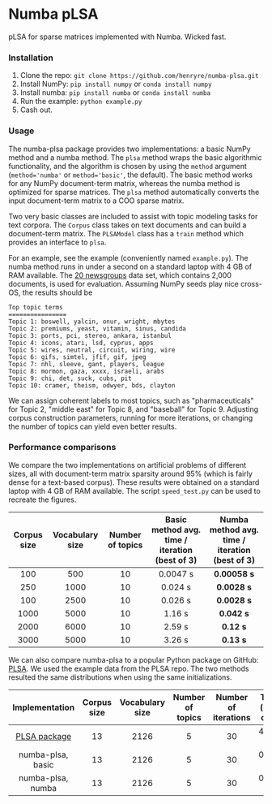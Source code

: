# Numba pLSA
pLSA for sparse matrices implemented with Numba. Wicked fast.

### Installation

1. Clone the repo: ```git clone https://github.com/henryre/numba-plsa.git ```
2. Install NumPy: ```pip install numpy``` or ```conda install numpy```
3. Install numba: ```pip install numba``` or ```conda install numba```
4. Run the example: ```python example.py```
5. Cash out.

### Usage

The numba-plsa package provides two implementations: a basic NumPy method and a numba method. The `plsa` method wraps the basic algorithmic functionality, and the algorithm is chosen by using the `method` argument (`method='numba'` or `method='basic'`, the default). The basic method works for any NumPy document-term matrix, whereas the numba method is optimized for sparse matrices. The `plsa` method automatically converts the input document-term matrix to a COO sparse matrix.

Two very basic classes are included to assist with topic modeling tasks for text corpora. The `Corpus` class takes on text documents and can build a document-term matrix. The `PLSAModel` class has a `train` method which provides an interface to `plsa`.

For an example, see the example (conveniently named `example.py`). The numba method runs in under a second on a standard laptop with 4 GB of RAM available. The [20 newsgroups](https://archive.ics.uci.edu/ml/datasets/Twenty+Newsgroups) data set, which contains 2,000 documents, is used for evaluation. Assuming NumPy seeds play nice cross-OS, the results should be

```
Top topic terms
================
Topic 1: boswell, yalcin, onur, wright, mbytes
Topic 2: premiums, yeast, vitamin, sinus, candida
Topic 3: ports, pci, stereo, ankara, istanbul
Topic 4: icons, atari, lsd, cyprus, apps
Topic 5: wires, neutral, circuit, wiring, wire
Topic 6: gifs, simtel, jfif, gif, jpeg
Topic 7: nhl, sleeve, gant, players, league
Topic 8: mormon, gaza, xxxx, israeli, arabs
Topic 9: chi, det, suck, cubs, pit
Topic 10: cramer, theism, odwyer, bds, clayton
```

We can assign coherent labels to most topics, such as "pharmaceuticals" for Topic 2, "middle east" for Topic 8, and "baseball" for Topic 9. Adjusting corpus construction parameters, running for more iterations, or changing the number of topics can yield even better results.

### Performance comparisons

We compare the two implementations on artificial problems of different sizes, all with document-term matrix sparsity around 95% (which is fairly dense for a text-based corpus). These results were obtained on a standard laptop with 4 GB of RAM available. The script `speed_test.py` can be used to recreate the figures. 

| Corpus size | Vocabulary size | Number of topics | Basic method avg. time / iteration (best of 3) | Numba method avg. time  / iteration (best of 3) |
|:-----------:|:---------------:|:----------------:|:----------------------------------------------:|:-----------------------------------------------:|
| 100  | 500  | 10 | 0.0047 s | **0.00058 s** |
| 250  | 1000 | 10 | 0.024 s  | **0.0028 s**  |
| 100  | 2500 | 10 | 0.026 s  | **0.0028 s**  |
| 1000 | 5000 | 10 | 1.16 s   | **0.042 s**   |
| 2000 | 6000 | 10 | 2.59 s   | **0.12 s**    |
| 3000 | 5000 | 10 | 3.26 s   | **0.13 s**    |

We can also compare numba-plsa to a popular Python package on GitHub: [PLSA](https://github.com/hitalex/PLSA). We used the example data from the PLSA repo. The two methods resulted the same distributions when using the same initializations.

| Implementation | Corpus size | Vocabulary size | Number of topics | Number of iterations | Time (best of 3) |
|:--------------:|:-----------:|:---------------:|:----------------:|:----------------:|:----------------:|
| [PLSA package](https://github.com/hitalex/PLSA) | 13 | 2126 | 5 | 30 | 44.89 s |
| numba-plsa, basic | 13 | 2126 | 5 | 30 | 0.082 s |
| numba-plsa, numba | 13 | 2126 | 5 | 30 | 0.006 s |
